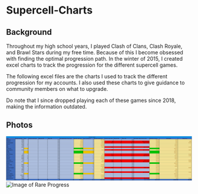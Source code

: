 # Supercell-Charts


## Background

Throughout my high school years, I played Clash of Clans, Clash Royale, and Brawl Stars during my free time. Because of this I become obsessed with finding the optimal progression path. In the winter of 2015, I created excel charts to track the progression for the different supercell games. 

The following excel files are the charts I used to track the different progression for my accounts. I also used these charts to give guidance to community members on what to upgrade.

Do note that I since dropped playing each of these games since 2018, making the information outdated.

## Photos

![Image of Common Progress](https://github.com/DanielLashyn/Supercell-Charts/blob/main/Photos/Clash_Royale_Common_Progress.png?raw=true)
![Image of Rare Progress](https://github.com/[username]/[reponame]/blob/[branch]/image.jpg?raw=true)
